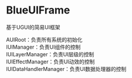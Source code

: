 # BlueUIFrame
基于UGUI的简易UI框架

AUIRoot：负责所有系统的初始化  
IUIManager：负责UI组件的控制  
IUILayerManager：负责UI层级的控制  
IUIEffectManager：负责UI动效的控制  
IUIDataHandlerManager：负责UI数据处理器的控制  


